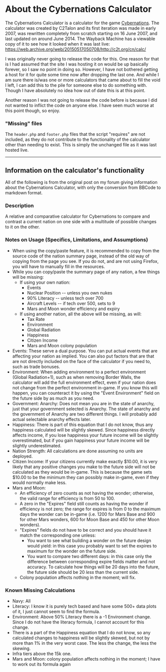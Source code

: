 # About the Cybernations Calculator

The Cybernations Calculator is a calculator for the game [Cybernations](https://www.cybernations.net/). The calculator was created by C2Talon and its first iteration was made in early 2007, was rewritten completely from scratch starting on 16 June 2007, and last updated on around June 2014. The Wayback Machine has a viewable copy of it to see how it looked when it was last live: <https://web.archive.org/web/20150517050708/http://c2t.org/cn/calc/>

I was originally never going to release the code for this. One reason for that is I had assumed that the site I was hosting it on would be up basically forever, so I saw no point in doing so. However, I have not bothered getting a host for it for quite some time now after dropping the last one. And while I am sure there is/was one or more calculators that came about to fill the void I left, I can add this to the pile for someone else to do something with. Though I have absolutely no idea how out of date this is at this point.

Another reason I was not going to release the code before is because I did not wanted to inflict the code on anyone else. I have seen much worse at this point though, so enjoy.

### "Missing" files

The `header.php` and `footer.php` files that the script "requires" are not included, as they do not contribute to the functionality of the calculator other than needing to exist. This is simply the unchanged file as it was last hosted live.

---

## Information on the calculator's functionality

All of the following is from the original post on my forum giving information about the Cybernations Calculator, with only the conversion from BBCode to markdown format.

### Description

A relative and comparative calculator for Cybernations to compare and contrast a current nation on one side with a multitude of possible changes to it on the other.

### Notes on Usage (Specifics, Limitations, and Assumptions)

* When using the copy/paste feature, it is recommended to copy from the source code of the nation summary page, instead of the old way of copying from the page you see. If you do not, and are not using Firefox, you will have to manually fill in the resources.
* While you can copy/paste the summary page of any nation, a few things will be missing:
	* If using your own nation:
		* Events
		* Nuclear Position -- unless you own nukes
		* 90% Literacy -- unless tech over 700
		* Aircraft Levels -- if tech over 500, sets to 9
		* Mars and Moon wonder efficiency and expiry
	* If using another nation, all the above will be missing, as will:
		* Tax Rate
		* Environment
		* Global Radiation
		* Happiness
		* Citizen Income
		* Mars and Moon colony population
* Events: These serve a dual purpose. You can put actual events that are affecting your nation as implied. You can also put factors that are that are not directly included on the face of the calculator if you need to, such as trade bonuses.
* Environment: When adding environment to a perfect environment (Global Radiation+1), such as when removing Border Walls, the calculator will add the full environment effect, even if your nation does not change from the perfect environment in-game. If you know this will happen, you can counteract it by using the "Event Environment" field on the future side by as much as you need.
* Government: Anarchy: Does not mean you are in the state of anarchy, just that your government selected is Anarchy. The state of anarchy and the government of Anarchy are two different things. I will probably add actual selectable anarchy effects later.
* Happiness: There is part of this equation that I do not know, thus any happiness calculated will be slightly skewed. Since happiness directly affects income, if you lose happiness your future income will be slightly overestimated, but if you gain happiness your future income will be slightly underestimated.
* Nation Strength: All calculations are done assuming no units are deployed.
* Citizen Income: If your citizens currently make exactly $10.00, it is very likely that any positive changes you make to the future side will not be calculated as they would be in-game. This is because the game sets $10.00 to be the minimum they can possibly make in-game, even if they would normally make less.
* Mars and Moon:
	* An efficiency of zero counts as not having the wonder; otherwise, the valid range for efficiency is from 50 to 100.
	* A zero in the "Expires" field still counts as having the wonder if efficiency is not zero; the range for expires is from 0 to the maximum days the wonder can be in-game (i.e. 1200 for Mars Base and 900 for other Mars wonders, 600 for Moon Base and 450 for other Moon wonders).
	* "Expires" fields do not have to be correct and you should have it match the corresponding one unless:
		* You want to see what building a wonder on the future design would yield: in this case you probably want to set the expires to maximum for the wonder on the future side.
		* You want to compare two different days: in this case only the difference between corresponding expire fields matter and not accuracy. To calculate how things will be 20 days into the future, the future side should be 20 _less_ than the current side.
	* Colony population affects nothing in the moment; will fix.

### Known Missing Calculations

* Navy: All
* Literacy: I know it is purely tech based and have some 500+ data plots of it, I just cannot seem to find the formula.
* Environment: Above 50% Literacy there is a -1 Environment change. Since I do not have the literacy formula, I cannot account for this change.
* There is a part of the Happiness equation that I do not know, so any calculated changes to happiness will be slightly skewed, but not by more than 1% in the very worst case. The less the change, the less the skewing.
* Infra tiers above the 15k one.
* Mars and Moon: colony population affects nothing in the moment; I have to work out its formula again
